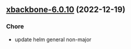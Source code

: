 

## [xbackbone-6.0.10](https://github.com/truecharts/charts/compare/xbackbone-6.0.9...xbackbone-6.0.10) (2022-12-19)

### Chore

- update helm general non-major
  
  